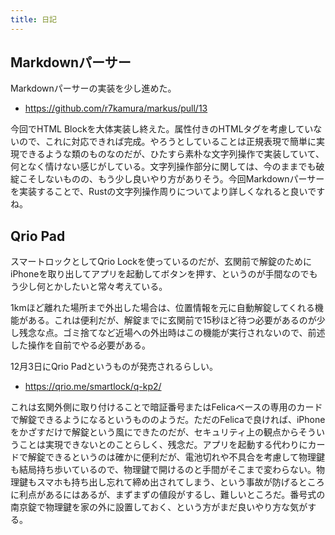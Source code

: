 ```yaml
---
title: 日記
---
```


## Markdownパーサー

Markdownパーサーの実装を少し進めた。

- <https://github.com/r7kamura/markus/pull/13>

今回でHTML Blockを大体実装し終えた。属性付きのHTMLタグを考慮していないので、これに対応できれば完成。やろうとしていることは正規表現で簡単に実現できるような類のものなのだが、ひたすら素朴な文字列操作で実装していて、何となく情けない感じがしている。文字列操作部分に関しては、今のままでも破綻こそしないものの、もう少し良いやり方がありそう。今回Markdownパーサーを実装することで、Rustの文字列操作周りについてより詳しくなれると良いですね。

## Qrio Pad

スマートロックとしてQrio Lockを使っているのだが、玄関前で解錠のためにiPhoneを取り出してアプリを起動してボタンを押す、というのが手間なのでもう少し何とかしたいと常々考えている。

1kmほど離れた場所まで外出した場合は、位置情報を元に自動解錠してくれる機能がある。これは便利だが、解錠までに玄関前で15秒ほど待つ必要があるのが少し残念な点。ゴミ捨てなど近場への外出時はこの機能が実行されないので、前述した操作を自前でやる必要がある。

12月3日にQrio Padというものが発売されるらしい。

- <https://qrio.me/smartlock/q-kp2/>

これは玄関外側に取り付けることで暗証番号またはFelicaベースの専用のカードで解錠できるようになるというもののようだ。ただのFelicaで良ければ、iPhoneをかざすだけで解錠という風にできたのだが、セキュリティ上の観点からそういうことは実現できないとのことらしく、残念だ。アプリを起動する代わりにカードで解錠できるというのは確かに便利だが、電池切れや不具合を考慮して物理鍵も結局持ち歩いているので、物理鍵で開けるのと手間がそこまで変わらない。物理鍵もスマホも持ち出し忘れて締め出されてしまう、という事故が防げるところに利点があるにはあるが、まずまずの値段がするし、難しいところだ。番号式の南京錠で物理鍵を家の外に設置しておく、という方がまだ良いやり方な気がする。
